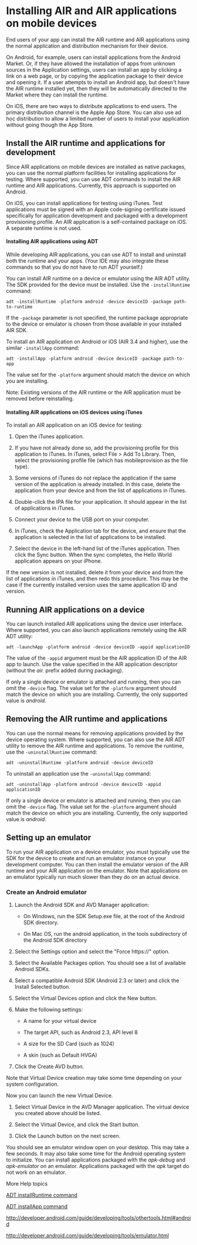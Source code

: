 # Installing AIR and AIR applications on mobile devices

End users of your app can install the AIR runtime and AIR applications using the
normal application and distribution mechanism for their device.

On Android, for example, users can install applications from the Android Market.
Or, if they have allowed the installation of apps from unknown sources in the
Application settings, users can install an app by clicking a link on a web page,
or by copying the application package to their device and opening it. If a user
attempts to install an Android app, but doesn't have the AIR runtime installed
yet, then they will be automatically directed to the Market where they can
install the runtime.

On iOS, there are two ways to distribute applications to end users. The primary
distribution channel is the Apple App Store. You can also use ad hoc
distribution to allow a limited number of users to install your application
without going though the App Store.

## Install the AIR runtime and applications for development

Since AIR applications on mobile devices are installed as native packages, you
can use the normal platform facilities for installing applications for testing.
Where supported, you can use ADT commands to install the AIR runtime and AIR
applications. Currently, this approach is supported on Android.

On iOS, you can install applications for testing using iTunes. Test applications
must be signed with an Apple code-signing certificate issued specifically for
application development and packaged with a development provisioning profile. An
AIR application is a self-contained package on iOS. A separate runtime is not
used.

#### Installing AIR applications using ADT

While developing AIR applications, you can use ADT to install and uninstall both
the runtime and your apps. (Your IDE may also integrate these commands so that
you do not have to run ADT yourself.)

You can install AIR runtime on a device or emulator using the AIR ADT utility.
The SDK provided for the device must be installed. Use the `-installRuntime`
command:

    adt -installRuntime -platform android -device deviceID -package path-to-runtime

If the `-package` parameter is not specified, the runtime package appropriate to
the device or emulator is chosen from those available in your installed AIR SDK.

To install an AIR application on Android or iOS (AIR 3.4 and higher), use the
similar `-installApp` command:

    adt -installApp -platform android -device deviceID -package path-to-app

The value set for the `-platform` argument should match the device on which you
are installing.

Note: Existing versions of the AIR runtime or the AIR application must be
removed before reinstalling.

#### Installing AIR applications on iOS devices using iTunes

To install an AIR application on an iOS device for testing:

1.  Open the iTunes application.

2.  If you have not already done so, add the provisioning profile for this
    application to iTunes. In iTunes, select File \> Add To Library. Then,
    select the provisioning profile file (which has mobileprovision as the file
    type).

3.  Some versions of iTunes do not replace the application if the same version
    of the application is already installed. In this case, delete the
    application from your device and from the list of applications in iTunes.

4.  Double-click the IPA file for your application. It should appear in the list
    of applications in iTunes.

5.  Connect your device to the USB port on your computer.

6.  In iTunes, check the Application tab for the device, and ensure that the
    application is selected in the list of applications to be installed.

7.  Select the device in the left-hand list of the iTunes application. Then
    click the Sync button. When the sync completes, the Hello World application
    appears on your iPhone.

If the new version is not installed, delete it from your device and from the
list of applications in iTunes, and then redo this procedure. This may be the
case if the currently installed version uses the same application ID and
version.

## Running AIR applications on a device

You can launch installed AIR applications using the device user interface. Where
supported, you can also launch applications remotely using the AIR ADT utility:

    adt -launchApp -platform android -device deviceID -appid applicationID

The value of the `-appid` argument must be the AIR application ID of the AIR app
to launch. Use the value specified in the AIR application descriptor (without
the _air._ prefix added during packaging).

If only a single device or emulator is attached and running, then you can omit
the `-device` flag. The value set for the `-platform` argument should match the
device on which you are installing. Currently, the only supported value is
_android_.

## Removing the AIR runtime and applications

You can use the normal means for removing applications provided by the device
operating system. Where supported, you can also use the AIR ADT utility to
remove the AIR runtime and applications. To remove the runtime, use the
`-uninstallRuntime` command:

    adt -uninstallRuntime -platform android -device deviceID

To uninstall an application use the `-uninstallApp` command:

    adt -uninstallApp -platform android -device deviceID -appid applicationID

If only a single device or emulator is attached and running, then you can omit
the `-device` flag. The value set for the `-platform` argument should match the
device on which you are installing. Currently, the only supported value is
_android_.

## Setting up an emulator

To run your AIR application on a device emulator, you must typically use the SDK
for the device to create and run an emulator instance on your development
computer. You can then install the emulator version of the AIR runtime and your
AIR application on the emulator. Note that applications on an emulator typically
run much slower than they do on an actual device.

### Create an Android emulator

1.  Launch the Android SDK and AVD Manager application:

    - On Windows, run the SDK Setup.exe file, at the root of the Android SDK
      directory.

    - On Mac OS, run the android application, in the tools subdirectory of the
      Android SDK directory

2.  Select the Settings option and select the "Force https://" option.

3.  Select the Available Packages option. You should see a list of available
    Android SDKs.

4.  Select a compatible Android SDK (Android 2.3 or later) and click the Install
    Selected button.

5.  Select the Virtual Devices option and click the New button.

6.  Make the following settings:

    - A name for your virtual device

    - The target API, such as Android 2.3, API level 8

    - A size for the SD Card (such as 1024)

    - A skin (such as Default HVGA)

7.  Click the Create AVD button.

Note that Virtual Device creation may take some time depending on your system
configuration.

Now you can launch the new Virtual Device.

1.  Select Virtual Device in the AVD Manager application. The virtual device you
    created above should be listed.

2.  Select the Virtual Device, and click the Start button.

3.  Click the Launch button on the next screen.

You should see an emulator window open on your desktop. This may take a few
seconds. It may also take some time for the Android operating system to
initialize. You can install applications packaged with the _apk-debug_ and
_apk-emulator_ on an emulator. Applications packaged with the _apk_ target do
not work on an emulator.

More Help topics

[ADT installRuntime command](WS901d38e593cd1bac1e63e3d128fc240122-7ff6.html)

[ADT installApp command](WS901d38e593cd1bac1e63e3d128fc240122-7ffa.html)

<http://developer.android.com/guide/developing/tools/othertools.html#android>

<http://developer.android.com/guide/developing/tools/emulator.html>

